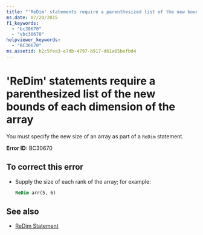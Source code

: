 ```yaml
---
title: "'ReDim' statements require a parenthesized list of the new bounds of each dimension of the array"
ms.date: 07/20/2015
f1_keywords: 
  - "bc30670"
  - "vbc30670"
helpviewer_keywords: 
  - "BC30670"
ms.assetid: b2c5fea3-e7db-4797-b917-d61a65befbd4
---
```

# 'ReDim' statements require a parenthesized list of the new bounds of each dimension of the array
You must specify the new size of an array as part of a `ReDim` statement.  
  
 **Error ID:** BC30670  
  
## To correct this error  
  
- Supply the size of each rank of the array; for example:  
  
    ```vb  
    ReDim arr(5, 6)  
    ```  
  
## See also

- [ReDim Statement](../../visual-basic/language-reference/statements/redim-statement.md)
